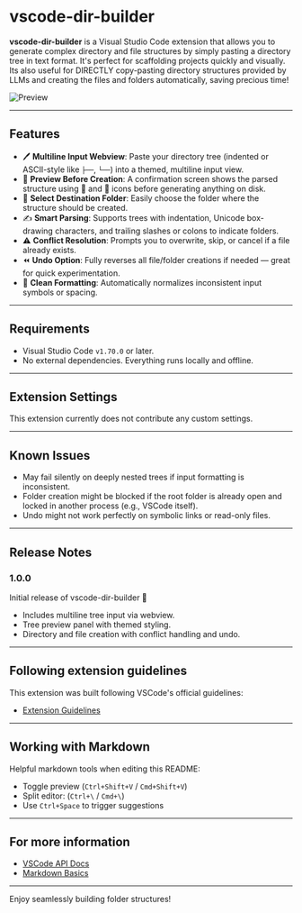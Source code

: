 # vscode-dir-builder

**vscode-dir-builder** is a Visual Studio Code extension that allows you to generate complex directory and file structures by simply pasting a directory tree in text format. It's perfect for scaffolding projects quickly and visually. Its also useful for DIRECTLY copy-pasting directory structures provided by LLMs and creating the files and folders automatically, saving precious time!

![Preview](images/preview.png)

---

## Features

- 🖊️ **Multiline Input Webview**: Paste your directory tree (indented or ASCII-style like `├──`, `└──`) into a themed, multiline input view.
- 👀 **Preview Before Creation**: A confirmation screen shows the parsed structure using 📁 and 📄 icons before generating anything on disk.
- 📂 **Select Destination Folder**: Easily choose the folder where the structure should be created.
- ✍️ **Smart Parsing**: Supports trees with indentation, Unicode box-drawing characters, and trailing slashes or colons to indicate folders.
- ⚠️ **Conflict Resolution**: Prompts you to overwrite, skip, or cancel if a file already exists.
- ⏪ **Undo Option**: Fully reverses all file/folder creations if needed — great for quick experimentation.
- 🧼 **Clean Formatting**: Automatically normalizes inconsistent input symbols or spacing.

---

## Requirements

- Visual Studio Code `v1.70.0` or later.
- No external dependencies. Everything runs locally and offline.

---

## Extension Settings

This extension currently does not contribute any custom settings.

---

## Known Issues

- May fail silently on deeply nested trees if input formatting is inconsistent.
- Folder creation might be blocked if the root folder is already open and locked in another process (e.g., VSCode itself).
- Undo might not work perfectly on symbolic links or read-only files.

---

## Release Notes

### 1.0.0

Initial release of vscode-dir-builder 🎉  

- Includes multiline tree input via webview.
- Tree preview panel with themed styling.
- Directory and file creation with conflict handling and undo.

---

## Following extension guidelines

This extension was built following VSCode's official guidelines:

- [Extension Guidelines](https://code.visualstudio.com/api/references/extension-guidelines)

---

## Working with Markdown

Helpful markdown tools when editing this README:

- Toggle preview (`Ctrl+Shift+V` / `Cmd+Shift+V`)
- Split editor: (`Ctrl+\` / `Cmd+\`)
- Use `Ctrl+Space` to trigger suggestions

---

## For more information

- [VSCode API Docs](https://code.visualstudio.com/api)
- [Markdown Basics](https://www.markdownguide.org/)

---

Enjoy seamlessly building folder structures!
